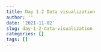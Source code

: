 ```yaml
---
title: Day 1.2 Data visualization
author: ''
date: '2021-11-02'
slug: day-1-2-data-visualization
categories: []
tags: []
---
```

